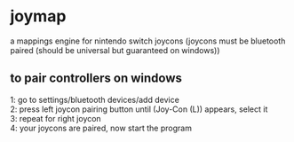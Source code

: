 # joymap

a mappings engine for nintendo switch joycons (joycons must be bluetooth paired (should be universal but guaranteed on windows))

## to pair controllers on windows
1: go to settings/bluetooth devices/add device\
2: press left joycon pairing button until (Joy-Con (L)) appears, select it\
3: repeat for right joycon\
4: your joycons are paired, now start the program
